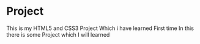 # Project
This is my HTML5 and CSS3 Project Which i have learned First time
In this there is some Project which I will learned
